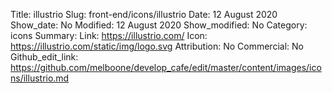 Title: illustrio
Slug: front-end/icons/illustrio
Date: 12 August 2020
Show_date: No
Modified: 12 August 2020
Show_modified: No
Category: icons
Summary:
Link: https://illustrio.com/
Icon: https://illustrio.com/static/img/logo.svg
Attribution: No
Commercial: No
Github_edit_link: https://github.com/melboone/develop_cafe/edit/master/content/images/icons/illustrio.md
